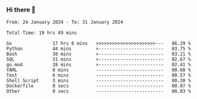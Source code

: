 ### Hi there 👋

<!--
**zhumeme/zhumeme** is a ✨ _special_ ✨ repository because its `README.md` (this file) appears on your GitHub profile.

Here are some ideas to get you started:

- 🔭 I’m currently working on ...
- 🌱 I’m currently learning ...
- 👯 I’m looking to collaborate on ...
- 🤔 I’m looking for help with ...
- 💬 Ask me about ...
- 📫 How to reach me: ...
- 😄 Pronouns: ...
- ⚡ Fun fact: ...
-->

<!--START_SECTION:waka-->

```all_time
From: 24 January 2024 - To: 31 January 2024

Total Time: 19 hrs 49 mins

Go               17 hrs 6 mins   >>>>>>>>>>>>>>>>>>>>>>---   86.29 %
Python           44 mins         >------------------------   03.75 %
Bash             38 mins         >------------------------   03.21 %
SQL              31 mins         >------------------------   02.67 %
go.mod           28 mins         >------------------------   02.41 %
YAML             8 mins          -------------------------   00.68 %
Text             6 mins          -------------------------   00.57 %
Shell Script     3 mins          -------------------------   00.30 %
Dockerfile       0 secs          -------------------------   00.07 %
Other            0 secs          -------------------------   00.03 %
```

<!--END_SECTION:waka-->
